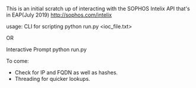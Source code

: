 This is an initial scratch up of interacting with the SOPHOS Intelix API that's in EAP(July 2019)
http://sophos.com/intelix

usage:
CLI for scripting
python run.py <ioc_file.txt>

OR

Interactive Prompt
python run.py

To come:
- Check for IP and FQDN as well as hashes.
- Threading for quicker lookups.
